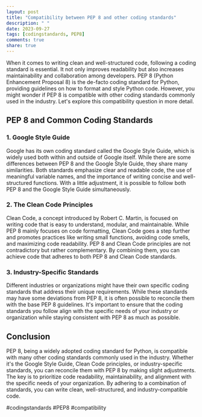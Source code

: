 ```yaml
---
layout: post
title: "Compatibility between PEP 8 and other coding standards"
description: " "
date: 2023-09-27
tags: [codingstandards, PEP8]
comments: true
share: true
---
```


When it comes to writing clean and well-structured code, following a coding standard is essential. It not only improves readability but also increases maintainability and collaboration among developers. PEP 8 (Python Enhancement Proposal 8) is the de-facto coding standard for Python, providing guidelines on how to format and style Python code. However, you might wonder if PEP 8 is compatible with other coding standards commonly used in the industry. Let's explore this compatibility question in more detail.

## PEP 8 and Common Coding Standards

### 1. Google Style Guide
Google has its own coding standard called the Google Style Guide, which is widely used both within and outside of Google itself. While there are some differences between PEP 8 and the Google Style Guide, they share many similarities. Both standards emphasize clear and readable code, the use of meaningful variable names, and the importance of writing concise and well-structured functions. With a little adjustment, it is possible to follow both PEP 8 and the Google Style Guide simultaneously.

### 2. The Clean Code Principles
Clean Code, a concept introduced by Robert C. Martin, is focused on writing code that is easy to understand, modular, and maintainable. While PEP 8 mainly focuses on code formatting, Clean Code goes a step further and promotes practices like writing small functions, avoiding code smells, and maximizing code readability. PEP 8 and Clean Code principles are not contradictory but rather complementary. By combining them, you can achieve code that adheres to both PEP 8 and Clean Code standards.

### 3. Industry-Specific Standards
Different industries or organizations might have their own specific coding standards that address their unique requirements. While these standards may have some deviations from PEP 8, it is often possible to reconcile them with the base PEP 8 guidelines. It's important to ensure that the coding standards you follow align with the specific needs of your industry or organization while staying consistent with PEP 8 as much as possible.

## Conclusion

PEP 8, being a widely adopted coding standard for Python, is compatible with many other coding standards commonly used in the industry. Whether it's the Google Style Guide, Clean Code principles, or industry-specific standards, you can reconcile them with PEP 8 by making slight adjustments. The key is to prioritize code readability, maintainability, and alignment with the specific needs of your organization. By adhering to a combination of standards, you can write clean, well-structured, and industry-compatible code.

\#codingstandards #PEP8 #compatibility